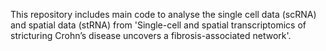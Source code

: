 This repository includes main code to analyse the single cell data (scRNA) and spatial data (stRNA) from 'Single-cell and spatial transcriptomics of stricturing Crohn’s disease uncovers a fibrosis-associated network'.
